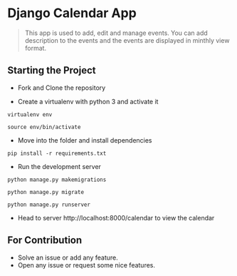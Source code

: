 # Django Calendar App

> This app is used to add, edit and manage events. You can add description to the events and the events are displayed in minthly view format.

##  Starting the Project 

* Fork and Clone the repository


* Create a virtualenv with python 3 and activate it
```
virtualenv env

source env/bin/activate
```

* Move into the folder and install dependencies
```
pip install -r requirements.txt
```

* Run the development server 
```
python manage.py makemigrations

python manage.py migrate

python manage.py runserver

```
* Head to server http://localhost:8000/calendar to view the calendar

## For Contribution

* Solve an issue or add any feature.
* Open any issue or request some nice features.

